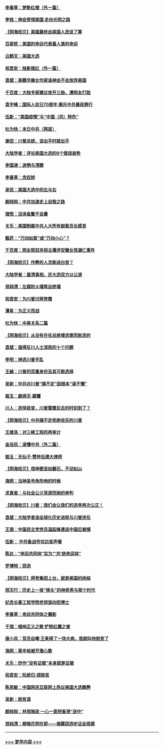 #### [李春草：梦断红楼（外一篇）](../pages/nsc993/n12619122.md?t=12150751) 
#### [李铭：神会带领美国 走向光明之路](../pages/nsc993/n12618584.md?t=12150751) 
#### [【网海拾贝】美国最终由美国人民说了算](../pages/nsc993/n12617255.md?t=12150751) 
#### [百家姓：美国的命运代表着人类的命运](../pages/nsc993/n12615838.md?t=12150751) 
#### [云鹤天：美国大选](../pages/nsc993/n12615994.md?t=12150751) 
#### [祝君安：烛影摇红（外一篇）](../pages/nsc993/n12615975.md?t=12150751) 
#### [袁斌：美籍华裔女作家谈神会不会放弃美国](../pages/nsc993/n12615263.md?t=12150751) 
#### [千百度：大陆专家建议放开三胎，遭网友打脸](../pages/nsc993/n12614456.md?t=12150751) 
#### [袁宇峰：国际人权日70周年 痛斥中共暴政罪行](../pages/nsc993/n12611965.md?t=12150751) 
#### [伍新：“美国疫情”与“中国（共）特色”](../pages/nsc993/n12611463.md?t=12150751) 
#### [吐为快：末日中共（两首）](../pages/nsc993/n12611461.md?t=12150751) 
#### [谢田：川普总统，该出手时就出手](../pages/nsc993/n12610905.md?t=12150751) 
#### [大陆学者：评论美国大选的9个错误姿势](../pages/nsc993/n12609586.md?t=12150751) 
#### [李国涛：迷惘与清醒](../pages/nsc993/n12607532.md?t=12150751) 
#### [李春草：念奴娇](../pages/nsc993/n12607083.md?t=12150751) 
#### [吴侃：美国大选中的左与右](../pages/nsc993/n12607054.md?t=12150751) 
#### [颜纯钩：中共加速走上自毁之路](../pages/nsc993/n12606473.md?t=12150751) 
#### [理悟：沼泽鱼鳖不自量](../pages/nsc993/n12606454.md?t=12150751) 
#### [关乐：美国制裁中共人大所有副委员长感言](../pages/nsc993/n12606442.md?t=12150751) 
#### [甄莳：“万四如意”或“万四小心”？](../pages/nsc993/n12606091.md?t=12150751) 
#### [千百度：网友怒怼央视主播评安徽女孩溺亡事件](../pages/nsc993/n12605370.md?t=12150751) 
#### [【网海拾贝】作弊的人怎能进白宫？](../pages/nsc993/n12603546.md?t=12150751) 
#### [大陆学者：厘清真相，还大选双方以公道](../pages/nsc993/n12603475.md?t=12150751) 
#### [郑纯清：左媒防火墙筑自绝墙](../pages/nsc993/n12602226.md?t=12150751) 
#### [祝君安：为川普讨拜登檄](../pages/nsc993/n12602199.md?t=12150751) 
#### [潭星：为正义而战](../pages/nsc993/n12600926.md?t=12150751) 
#### [吐为快：中美关系二篇](../pages/nsc993/n12600908.md?t=12150751) 
#### [【网海拾贝】从没有在任总统增选票而败选的](../pages/nsc993/n12600435.md?t=12150751) 
#### [袁斌：值得反川人士深思的十个问题](../pages/nsc993/n12600332.md?t=12150751) 
#### [李明：神选川普平乱](../pages/nsc993/n12599751.md?t=12150751) 
#### [王赫：川普的双重身份及其可能选择](../pages/nsc993/n12599723.md?t=12150751) 
#### [吴新：中共对川普“搞不定”因根本“读不懂”](../pages/nsc993/n12599502.md?t=12150751) 
#### [振玉：鹧鸪天‧颠覆](../pages/nsc993/n12599494.md?t=12150751) 
#### [川人：选举政变，川普雷霆反击的时刻到了？](../pages/nsc993/n12599291.md?t=12150751) 
#### [【网海拾贝】中共搞不定拒绝收买的川普](../pages/nsc993/n12598955.md?t=12150751) 
#### [王维洛：对三峡工程的再审计](../pages/nsc993/n12598436.md?t=12150751) 
#### [金浴凤：读懂中共（外二篇）](../pages/nsc993/n12597943.md?t=12150751) 
#### [振玉：天仙子‧赞林伍德大律师](../pages/nsc993/n12597929.md?t=12150751) 
#### [【网海拾贝】信神要坚如磐石，不动如山](../pages/nsc993/n12597901.md?t=12150751) 
#### [海网：当神圣号角吹响的时候](../pages/nsc993/n12595891.md?t=12150751) 
#### [求真者：与社会公义背道而驰的审判](../pages/nsc993/n12595868.md?t=12150751) 
#### [【网海拾贝】川普：我们会让我们的选举再次公正！](../pages/nsc993/n12594930.md?t=12150751) 
#### [袁斌：大陆学者谈全球化历史进程与川普连任](../pages/nsc993/n12594690.md?t=12150751) 
#### [王涵：中国民主党党员温起锋遣返中国后被捕](../pages/nsc993/n12594540.md?t=12150751) 
#### [伍新： 中共备战号坟边哀声嚎](../pages/nsc993/n12593086.md?t=12150751) 
#### [陈达：“命运共同体”实为“‘共’统命运体”](../pages/nsc993/n12590865.md?t=12150751) 
#### [罗博特：窃选](../pages/nsc993/n12590619.md?t=12150751) 
#### [【网海拾贝】拜登集团上台，就是美国的终结](../pages/nsc993/n12589725.md?t=12150751) 
#### [邢天行：历史上一夜“换头”的神奇男与那个时代](../pages/nsc993/n12589424.md?t=12150751) 
#### [纪念长春工程学院老师邹向阳博士](../pages/nsc993/n12585390.md?t=12150751) 
#### [李春草：命运共同体之魔影](../pages/nsc993/n12585026.md?t=12150751) 
#### [千瑞：唱响正义之歌 铲除红魔之害](../pages/nsc993/n12585002.md?t=12150751) 
#### [唐小风：官员自嘲 王某得了一场大病，我就叫他脱贫了](../pages/nsc993/n12584981.md?t=12150751) 
#### [海网：基辛格被开激心歌](../pages/nsc993/n12584946.md?t=12150751) 
#### [关乐：炒作“没有证据”本身就是证据](../pages/nsc993/n12583146.md?t=12150751) 
#### [祝君安：阮郎归‧颂脱贫](../pages/nsc993/n12583119.md?t=12150751) 
#### [陈思敏：中国网民互联网上热议美国大选舞弊](../pages/nsc993/n12582845.md?t=12150751) 
#### [吴新：脱贫谣](../pages/nsc993/n12580839.md?t=12150751) 
#### [颜纯钩：林郑施政 一心一意把香港“送中”](../pages/nsc993/n12580805.md?t=12150751) 
#### [郑纯清：柳暗花明在即——揭露窃选听证会观感](../pages/nsc993/n12580795.md?t=12150751) 

----
#### [ >>> 更早内容 <<< ](../indexes/nsc993-earlier.md)
